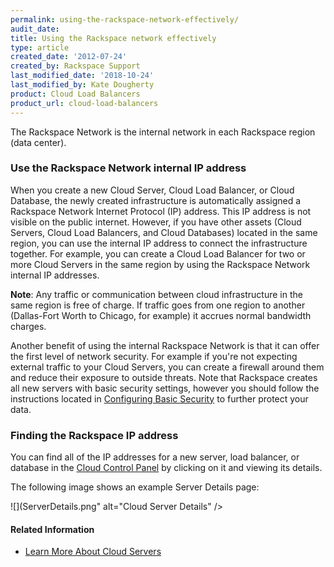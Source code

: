 ```yaml
---
permalink: using-the-rackspace-network-effectively/
audit_date:
title: Using the Rackspace network effectively
type: article
created_date: '2012-07-24'
created_by: Rackspace Support
last_modified_date: '2018-10-24'
last_modified_by: Kate Dougherty
product: Cloud Load Balancers
product_url: cloud-load-balancers
---
```


The Rackspace Network is the internal network in each Rackspace region
(data center).

### Use the Rackspace Network internal IP address

When you create a new Cloud Server, Cloud Load Balancer, or Cloud
Database, the newly created infrastructure is automatically assigned a
Rackspace Network Internet Protocol (IP) address. This IP address is not
visible on the public internet. However, if you have other assets (Cloud
Servers, Cloud Load Balancers, and Cloud Databases) located in the same
region, you can use the internal IP address to connect the infrastructure
together. For example, you can create a Cloud Load Balancer for two or more
Cloud Servers in the same region by using the Rackspace Network internal IP
addresses.

**Note**: Any traffic or communication between cloud infrastructure in
the same region is free of charge. If traffic goes from one region to
another (Dallas-Fort Worth to Chicago, for example) it accrues normal
bandwidth charges.

Another benefit of using the internal Rackspace Network is that it can
offer the first level of network security. For example if you're not
expecting external traffic to your Cloud Servers, you can create a
firewall around them and reduce their exposure to outside threats. Note
that Rackspace creates all new servers with basic security settings,
however you should follow the instructions located in [Configuring Basic
Security](/support/how-to/configuring-basic-security) to
further protect your data.

### Finding the Rackspace IP address

You can find all of the IP addresses for a new server, load balancer, or
database in the [Cloud Control Panel](https://login.rackspace.com) by clicking on it and viewing its details.

The following image shows an example Server Details page:

![](ServerDetails.png" alt="Cloud Server Details" />

#### Related Information

- [Learn More About Cloud Servers](/support/how-to/learn-more-about-cloud-servers)
